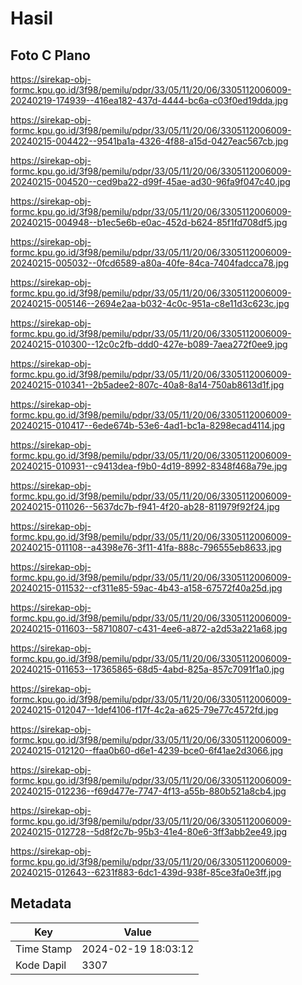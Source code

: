 # Hasil

## Foto C Plano

https://sirekap-obj-formc.kpu.go.id/3f98/pemilu/pdpr/33/05/11/20/06/3305112006009-20240219-174939--416ea182-437d-4444-bc6a-c03f0ed19dda.jpg

https://sirekap-obj-formc.kpu.go.id/3f98/pemilu/pdpr/33/05/11/20/06/3305112006009-20240215-004422--9541ba1a-4326-4f88-a15d-0427eac567cb.jpg

https://sirekap-obj-formc.kpu.go.id/3f98/pemilu/pdpr/33/05/11/20/06/3305112006009-20240215-004520--ced9ba22-d99f-45ae-ad30-96fa9f047c40.jpg

https://sirekap-obj-formc.kpu.go.id/3f98/pemilu/pdpr/33/05/11/20/06/3305112006009-20240215-004948--b1ec5e6b-e0ac-452d-b624-85f1fd708df5.jpg

https://sirekap-obj-formc.kpu.go.id/3f98/pemilu/pdpr/33/05/11/20/06/3305112006009-20240215-005032--0fcd6589-a80a-40fe-84ca-7404fadcca78.jpg

https://sirekap-obj-formc.kpu.go.id/3f98/pemilu/pdpr/33/05/11/20/06/3305112006009-20240215-005146--2694e2aa-b032-4c0c-951a-c8e11d3c623c.jpg

https://sirekap-obj-formc.kpu.go.id/3f98/pemilu/pdpr/33/05/11/20/06/3305112006009-20240215-010300--12c0c2fb-ddd0-427e-b089-7aea272f0ee9.jpg

https://sirekap-obj-formc.kpu.go.id/3f98/pemilu/pdpr/33/05/11/20/06/3305112006009-20240215-010341--2b5adee2-807c-40a8-8a14-750ab8613d1f.jpg

https://sirekap-obj-formc.kpu.go.id/3f98/pemilu/pdpr/33/05/11/20/06/3305112006009-20240215-010417--6ede674b-53e6-4ad1-bc1a-8298ecad4114.jpg

https://sirekap-obj-formc.kpu.go.id/3f98/pemilu/pdpr/33/05/11/20/06/3305112006009-20240215-010931--c9413dea-f9b0-4d19-8992-8348f468a79e.jpg

https://sirekap-obj-formc.kpu.go.id/3f98/pemilu/pdpr/33/05/11/20/06/3305112006009-20240215-011026--5637dc7b-f941-4f20-ab28-811979f92f24.jpg

https://sirekap-obj-formc.kpu.go.id/3f98/pemilu/pdpr/33/05/11/20/06/3305112006009-20240215-011108--a4398e76-3f11-41fa-888c-796555eb8633.jpg

https://sirekap-obj-formc.kpu.go.id/3f98/pemilu/pdpr/33/05/11/20/06/3305112006009-20240215-011532--cf311e85-59ac-4b43-a158-67572f40a25d.jpg

https://sirekap-obj-formc.kpu.go.id/3f98/pemilu/pdpr/33/05/11/20/06/3305112006009-20240215-011603--58710807-c431-4ee6-a872-a2d53a221a68.jpg

https://sirekap-obj-formc.kpu.go.id/3f98/pemilu/pdpr/33/05/11/20/06/3305112006009-20240215-011653--17365865-68d5-4abd-825a-857c7091f1a0.jpg

https://sirekap-obj-formc.kpu.go.id/3f98/pemilu/pdpr/33/05/11/20/06/3305112006009-20240215-012047--1def4106-f17f-4c2a-a625-79e77c4572fd.jpg

https://sirekap-obj-formc.kpu.go.id/3f98/pemilu/pdpr/33/05/11/20/06/3305112006009-20240215-012120--ffaa0b60-d6e1-4239-bce0-6f41ae2d3066.jpg

https://sirekap-obj-formc.kpu.go.id/3f98/pemilu/pdpr/33/05/11/20/06/3305112006009-20240215-012236--f69d477e-7747-4f13-a55b-880b521a8cb4.jpg

https://sirekap-obj-formc.kpu.go.id/3f98/pemilu/pdpr/33/05/11/20/06/3305112006009-20240215-012728--5d8f2c7b-95b3-41e4-80e6-3ff3abb2ee49.jpg

https://sirekap-obj-formc.kpu.go.id/3f98/pemilu/pdpr/33/05/11/20/06/3305112006009-20240215-012643--6231f883-6dc1-439d-938f-85ce3fa0e3ff.jpg


## Metadata

| Key        | Value               |
| ---------- | ------------------- |
| Time Stamp | 2024-02-19 18:03:12 |
| Kode Dapil | 3307                |



